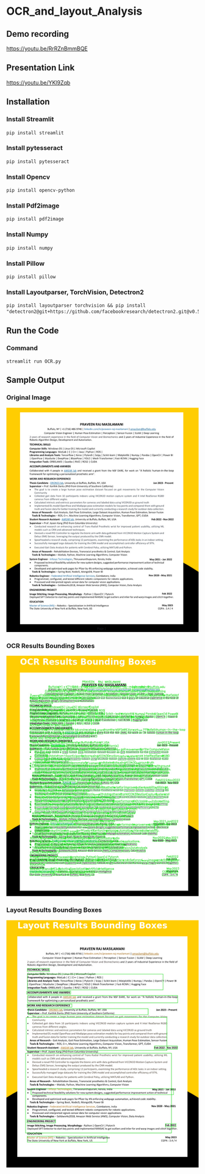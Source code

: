 # OCR_and_layout_Analysis



 
## Demo recording
https://youtu.be/RrRZnBmmBQE

## Presentation Link
https://youtu.be/YKl9Zqb

## Installation

### Install Streamlit

```
pip install streamlit
```

### Install pytesseract

```
pip install pytesseract
```

### Install Opencv

```
pip install opencv-python
```

### Install Pdf2image

```
pip install pdf2image
```

### Install Numpy

```
pip install numpy
```

### Install Pillow

```
pip install pillow
```

### Install Layoutparser, TorchVision, Detectron2

```
pip install layoutparser torchvision && pip install "detectron2@git+https://github.com/facebookresearch/detectron2.git@v0.5#egg=detectron2"
```



## Run the Code

### Command

```
streamlit run OCR.py
```




## Sample Output

### Original Image

![alt text](https://github.com/Praveen13-co/OCR_and_layout_Analysis/blob/main/Result_Original_image.png "a suitable frame")


### OCR Results Bounding Boxes

![alt text](https://github.com/Praveen13-co/OCR_and_layout_Analysis/blob/main/Result_OCR_With_Bounding_Boxes.png "a suitable frame")


### Layout Results Bounding Boxes

![alt text](https://github.com/Praveen13-co/OCR_and_layout_Analysis/blob/main/Result_Layout_Result_With_Bounding_Boxes.png "a suitable frame")
